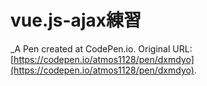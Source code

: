 # vue.js-ajax練習
 _A Pen created at CodePen.io. Original URL: [https://codepen.io/atmos1128/pen/dxmdyo](https://codepen.io/atmos1128/pen/dxmdyo).

 